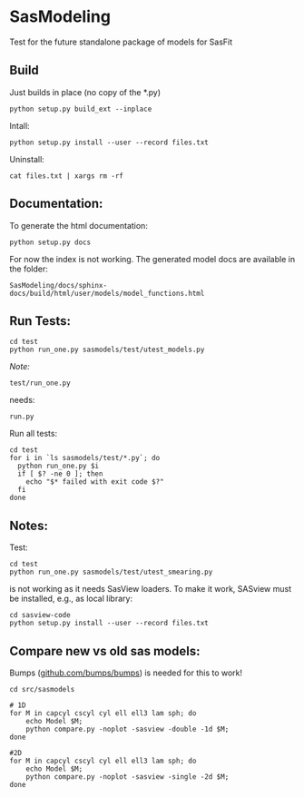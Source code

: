 SasModeling
===========

Test for the future standalone package of models for SasFit

Build
-----
Just builds in place (no copy of the *.py)

```
python setup.py build_ext --inplace
```

Intall:

```
python setup.py install --user --record files.txt
```

Uninstall:

```
cat files.txt | xargs rm -rf
```

Documentation:
--------------
To generate the html documentation:

```
python setup.py docs
```

For now the index is not working. The generated model docs are available in the folder:

```
SasModeling/docs/sphinx-docs/build/html/user/models/model_functions.html
```

Run Tests:
----------

```
cd test
python run_one.py sasmodels/test/utest_models.py
```

*Note:*

```
test/run_one.py
```

needs:

```
run.py
```

Run all tests:

```
cd test
for i in `ls sasmodels/test/*.py`; do
  python run_one.py $i
  if [ $? -ne 0 ]; then
    echo "$* failed with exit code $?"
  fi
done
```


Notes:
------

Test:
```
cd test
python run_one.py sasmodels/test/utest_smearing.py
```
is not working as it needs SasView loaders. To make it work, SASview must be installed, e.g., as local library:
```
cd sasview-code
python setup.py install --user --record files.txt
```

Compare new vs old sas models:
------------------------------
Bumps ([github.com/bumps/bumps](https://github.com/bumps/bumps)) is needed for this to work!

```
cd src/sasmodels

# 1D
for M in capcyl cscyl cyl ell ell3 lam sph; do 
	echo Model $M;
	python compare.py -noplot -sasview -double -1d $M;
done

#2D
for M in capcyl cscyl cyl ell ell3 lam sph; do 
	echo Model $M;
	python compare.py -noplot -sasview -single -2d $M;
done
```


